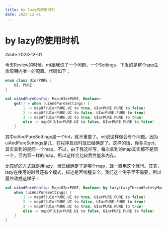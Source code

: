```yaml
---
title: by lazy的使用时机
date: 2023-12-01
---
```


# by lazy的使用时机

#date 2023-12-01

今天Review的时候，mt跟我说了一个问题。一个Settings，下发的是整个app生命周期内唯一的配置。代码如下：

```kotlin
enum class UIorPURE {
	UI, PURE
}

val uiAndPureConfig: Map<UIorPURE, Boolean>
	get() = when (uiAndPureSettings) {
		1 -> mapOf(UIorPURE.UI to true, UIorPURE.PURE to false)
		2 -> mapOf(UIorPURE.UI to false, UIorPURE.PURE to true)
		3 -> mapOf(UIorPURE.UI to true, UIorPURE.PURE to true)
		else -> mapOf(UIorPURE.UI to false, UIorPURE.PURE to false)
	}
```

其中uiAndPureSettings是一个Int，就不重要了。mt说这样做会有个问题。因为uiAndPureSettings是几，在程序启动时就已经确定了。这样的话，你多次get，其实拿到的是同一个map。不过，由于我这样写，每次拿到的map其实都不是同一个，但内容一样的map。所以这样会比较费性能和内存。

比较好的方式就是用lazy，当已经确定了是哪个map，就一直用这个就行。其实，lazy在使用的时候还有个模式，描述是否线程安全。我们这个例子里不需要，所以最终改成这样子：

```kotlin
val uiAndPureConfig: Map<UIorPURE, Boolean> by lazy(LazyThreadSafetyMode.NONE) {
	when (uiAndPureSettings) {
		1 -> mapOf(UIorPURE.UI to true, UIorPURE.PURE to false)
		2 -> mapOf(UIorPURE.UI to false, UIorPURE.PURE to true)
		3 -> mapOf(UIorPURE.UI to true, UIorPURE.PURE to true)
		else -> mapOf(UIorPURE.UI to false, UIorPURE.PURE to false)
	}
}
```